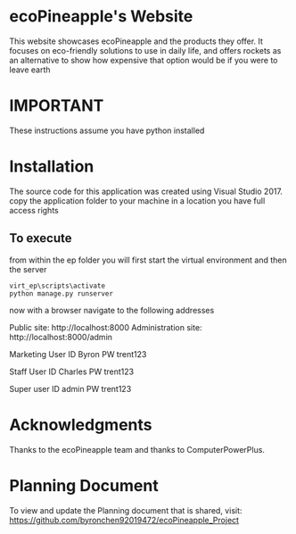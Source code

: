 # ecoPineapple's Website
This website showcases ecoPineapple and the products they offer. It focuses on eco-friendly solutions to use in daily life, and offers rockets as an alternative to show how expensive that option would be if you were to leave earth

# IMPORTANT

These instructions assume you have python installed

# Installation

The source code for this application was created using Visual Studio 2017. 
copy the application folder to your machine in a location you have full access rights

## To execute

from within the ep folder you will first start the virtual environment and then the server
```
virt_ep\scripts\activate
python manage.py runserver
```
now with a browser navigate to the following addresses

Public site: http://localhost:8000
Administration site: http://localhost:8000/admin

Marketing User
ID	Byron
PW	trent123

Staff User
ID	Charles
PW	trent123

Super user
ID  admin 
PW  trent123


# Acknowledgments

Thanks to the ecoPineapple team and thanks to ComputerPowerPlus.

# Planning Document
To view and update the Planning document that is shared, visit: https://github.com/byronchen92019472/ecoPineapple_Project
